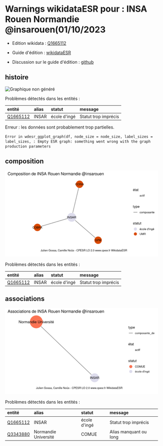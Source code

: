 Warnings wikidataESR pour : INSA Rouen Normandie @insarouen(01/10/2023
================

- Edition wikidata : [Q1665112](https://www.wikidata.org/wiki/Q1665112)
- Guide d'édition : [wikidataESR](https://github.com/cpesr/wikidataESR/)

- Discussion sur le guide d'édition : [github](https://github.com/cpesr/wikidataESR/issues)



## histoire 

![Graphique non généré](Q1665112-histoire.png) 

Problèmes détectés dans les entités :

|entité                                             |alias |statut       |message              |
|:--------------------------------------------------|:-----|:------------|:--------------------|
|[Q1665112](https://www.wikidata.org/wiki/Q1665112) |INSAR |école d'ingé |Statut trop imprécis |

 


Erreur : les données sont probablement trop partielles.
```
Error in wdesr_ggplot_graph(df, node_size = node_size, label_sizes = label_sizes, : Empty ESR graph: something went wrong with the graph production parameters

``` 



## composition 

![Graphique non généré](Q1665112-composition.png) 

Problèmes détectés dans les entités :

|entité                                             |alias |statut       |message              |
|:--------------------------------------------------|:-----|:------------|:--------------------|
|[Q1665112](https://www.wikidata.org/wiki/Q1665112) |INSAR |école d'ingé |Statut trop imprécis |

 



## associations 

![Graphique non généré](Q1665112-associations.png) 

Problèmes détectés dans les entités :

|entité                                             |alias                |statut       |message                |
|:--------------------------------------------------|:--------------------|:------------|:----------------------|
|[Q1665112](https://www.wikidata.org/wiki/Q1665112) |INSAR                |école d'ingé |Statut trop imprécis   |
|[Q3343880](https://www.wikidata.org/wiki/Q3343880) |Normandie Université |COMUE        |Alias manquant ou long |

 

